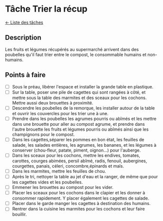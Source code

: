 # Tâche Trier la récup
[← Liste des tâches](../)

## Description
Les fruits et légumes récupérés au supermarché arrivent dans des poubelles qu'il faut trier entre le compost, le consommable humains et non-humains.

## Points à faire

- [ ] Sous le préau, libérer l'espace et installer la grande table en plastique.
- [ ] Sur la table, poser une pile de cagettes qui sont rangées à côté, et mettre sous la table des marmites et des sceaux pour les cochons. Mettre aussi deux brouettes à proximité.
- [ ] Descendre les poubelles de la remorque, les installer autour de la table et ouvrir les couvercles pour les trier une à une.
- [ ] Prendre dans les poubelles les agrumes pourris ou abîmés et les mettre dans une brouette pour aller au compost agrume, et prendre dans l'autre brouette les fruits et légumes pourris ou abîmés ainsi que les champignons pour le compost.
- [ ] Dans les cagettes,séparer les pommes en bon état, les feuilles de salade, les salades entières, les agrumes, les bananes, et les légumes à conserver (chou-fleur, patate, piment, oignon...) pour l'auberge.
- [ ] Dans les sceaux pour les cochons, mettre les endives, tomates, carottes, courges abimées, persil abîmé, radis, fenouil, aubergines, courgettes, panais, céleri, concombre,épinards et maïs.
- [ ] Dans les marmites, mettre les feuilles de chou.
- [ ] Après le tri, nettoyer la table au jet d'eau et la ranger, de même que pour les cagettes vides et les poubelles.
- [ ] Emmener les brouettes au compost pour les vider.
- [ ] Placer les sceaux pour les cochons dans le clapier et les donner à consommer rapidement. Y placer également les cagettes de salade.
- [ ] Placer dans le garde manger les cagettes à destination des humains.
- [ ] Rentrer dans la cuisine les marmites pour les cochons et leur faire bouillir.
